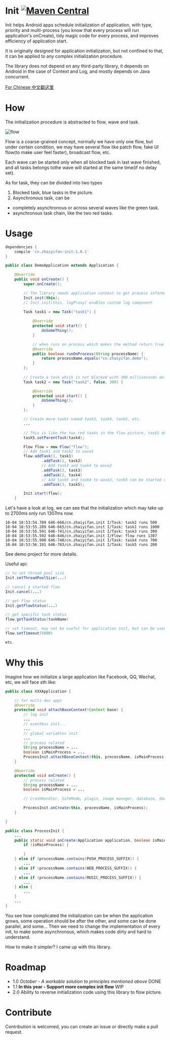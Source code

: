 # Init [![Maven Central](https://maven-badges.herokuapp.com/maven-central/cn.zhaiyifan/init/badge.svg?style=flat)](https://maven-badges.herokuapp.com/maven-central/cn.zhaiyifan/init)
Init helps Android apps schedule initialization of application, with type, priority and multi-process (you know that every process will run application's onCreate), tidy magic code for every process, and improves efficiency of application start.

It is originally designed for application initialization, but not confined to that, it can be applied to any complex initialization procedure.

The library does not depend on any third-party library, it depends on Android in the case of Context and Log, and mostly depends on Java concurrent.

[For Chinese 中文戳这里](https://github.com/markzhai/init/blob/master/README_CN.md)

# How

The initialization procedure is abstracted to flow, wave and task.

![flow](art/flow.png "how it works")

Flow is a coarse-grained concept, normally we have only one flow, but under certain condition, we may have several flow like patch flow, fake UI flow(to make user feel faster), broadcast flow, etc.

Each wave can be started only when all blocked task in last wave finished, and all tasks belongs tothe wave will started at the same time(if no delay set).

As for task, they can be divided into two types
 1. Blocked task, blue tasks in the picture.
 2. Asynchronous task, can be
- completely asynchronous or across several waves like the green task.
- asynchronous task chain, like the two red tasks.

# Usage

```gradle
dependencies {
    compile 'cn.zhaiyifan:init:1.0.1'
}
```

```java
public class DemoApplication extends Application {

    @Override
    public void onCreate() {
        super.onCreate();

        // The library needs application context to get process information.
        Init.init(this);
        // Init.init(this, logProxy) enables custom log component
        
        Task task1 = new Task("task1") {

            @Override
            protected void start() {
                doSomeThing();
            }

            // when runs on process which makes the method return true
            @Override
            public boolean runOnProcess(String processName) {
                return processName.equals("cn.zhaiyifan.demo");
            }
        };
        
        // Create a task which is not blocked with 300 milliseconds delay.
        Task task2 = new Task("task2", false, 300) {

            @Override
            protected void start() {
                doSomeThing();
            }
        };

        // Create more tasks named task3, task4, task5, etc.
        ...

        // This is like the two red tasks in the flow picture, task5 depends on task4.
        task5.setParentTask(task4);

        Flow flow = new Flow("flow");
        // Add task1 and task2 to wave1
        flow.addTask(1, task1)
                .addTask(1, task2)
                // Add task3 and task4 to wave2
                .addTask(2, task3)
                .addTask(2, task4)
                // Add task5 and task4 to wave3, task5 can be started only after task4 finished
                .addTask(3, task5);

        Init.start(flow);
    }
```

Let's have a look at log, we can see that the initialization which may take up to 2700ms only run 1307ms now.
```log
10-04 18:53:54.789 646-666/cn.zhaiyifan.init I/Task: task2 runs 500
10-04 18:53:55.289 646-665/cn.zhaiyifan.init I/Task: task1 runs 1000
10-04 18:53:55.591 646-741/cn.zhaiyifan.init I/Task: task3 runs 300
10-04 18:53:55.592 646-646/cn.zhaiyifan.init I/Flow: flow runs 1307
10-04 18:53:55.990 646-740/cn.zhaiyifan.init I/Task: task4 runs 700
10-04 18:53:56.191 646-783/cn.zhaiyifan.init I/Task: task5 runs 200
```

See demo project for more details.

Useful api: 
```java
// to set thread pool size
Init.setThreadPoolSize(...)

// cancel a started flow
Init.cancel(...)

// get flow status
Init.getFlowStatus(...)

// get specific task status
flow.getTaskStatus(taskName)

// set timeout, may not be useful for application init, but can be used for other init operation
flow.setTimeout(5000)

etc.
```

# Why this
Imagine how we initialize a large application like Facebook, QQ, Wechat, etc, we will face sth like:

```java
public class XXXApplication {

    // for multi-dex apps
    @Override
    protected void attachBaseContext(Context base) {
        // log init
        ...
        // eventbus init...
        ...
        // global variables init
        ...
        // process related
        String processName = ...
        boolean isMainProcess = ...
        ProcessInit.attachBaseContext(this, processName, isMainProcess);
    }

    @Override
    protected void onCreate() {
        // process related
        String processName = ...
        boolean isMainProcess = ...

        // CrashHandler, SafeMode, plugin, image manager, database, download, update, etc init

        ProcessInit.onCreate(this, processName, isMainProcess);
    }

}

public class ProcessInit {
    ...
    public static void onCreate(Application application, boolean isMainProcess, String processName) {
        if (isMainProcess) {

        }
    } else if (processName.contains(PUSH_PROCESS_SUFFIX)) {
        ...
    } else if (processName.contains(WEB_PROCESS_SUFFIX)) {
        ...
    } else if (processName.contains(MUSIC_PROCESS_SUFFIX)) {
        ...
    } else {
        ...
    }
    ...
}
```

You see how complicated the initialization can be when the application grows, some operation should be after the other, and some can be done parallel, and some... Then we need to change the implementation of every init, to make some asynchronous, which makes code dirty and hard to understand.

How to make it simpler? I came up with this library.

# Roadmap
- 1.0 *October - A workable solution to principles mentioned above* DONE
- 1.1 **In this year - Support more complex init flow** WIP
- 2.0 Ability to reverse initialization code using this library to flow picture.

# Contribute
Contribution is welcomed, you can create an issue or directly make a pull request.
